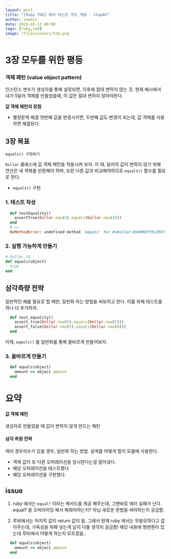 ```yaml
---
layout: post
title: "[Ruby TDD] 루비 테스트 주도 개발 - Chap03"
author: soomin
date: 2019-05-13 00:00
tags: [ruby,tdd]
image: /files/covers/tdd.png
---
```


# 3장 모두를 위한 평등

### 객체 패턴 (value object pattern)

인스턴스 변수가 생성자를 통해 설정되면, 이후에 절대 변하지 않는 것. 현재 예시에서 내가 5달러 객체를 만들었을때, 이 값은 절대 변하지 않아야한다. 

**값 객체 패턴의 장점**

- 별칭문제 해결 
첫번째 값을 변경시키면, 두번째 값도 변경이 되는데, 값 객체를 사용하면 해결된다

## 3장 목표 

    equals() 구현하기

`Dollar` 클래스에 값 객체 패턴을 적용시켜 보자. 이 때, 달러의 값이 변하지 않기 위해 연산은 새 객체를 반환해야 하며, 또한 다른 값과 비교해야하므로 `equals()` 함수를 필요로 한다. 
- `equals()` 구현 

### 1. 테스트 작성

```ruby
  def testEquality()
    assertTrue(Dollar.new(5).equals(Dollar.new(5)))
  end
  # =>
  NoMethodError: undefined method `equals' for #<Dollar:0x00007f9c29877bf8 @amount=5>
```

### 2. 실행 가능하게 만들기 


```ruby
# Dollar.rb
def equals(object)
  true
end
```

## 삼각측량 전략 

일반적인 해를 필요로 할 때만, 일반화 하는 방법을 써보려고 한다. 이를 위해 테스트를 하나 더 추가하자. 

```ruby
  def test_equality()
    assert_true(Dollar.new(5).equals(Dollar.new(5)))
    assert_false(Dollar.new(5).equals(Dollar.new(8)))
  end
```
이제, `eqauls()` 를 일반화를 통해 올바르게 만들어보자. 

### 3. 올바르게 만들기

```ruby
  def equals(object)
    amount == object.amount
  end
```

# 요약

#### 값 객체 패턴

생성자로 만들었을 때 값이 변하지 않게 만드는 패턴

#### 삼각 측량 전략 

여러 경우의수가 있을 경우, 일반화 하는 방법. 설계를 어떻게 할지 모를때 사용한다. 

- 객체 값이 또 다른 오퍼레이션을 암시한다는걸 알아냈다.
- 해당 오퍼레이션을 테스트했다
- 해당 오퍼레이션을 구현했다.

## issue

1. ruby 에서는 `equal?` 이라는 메서드를 제공 해주는데, 그땐바로 에러 실패가 난다. equal? 을 오버라이딩 해서 해줘야하는지? 아님 새로운 문법을 써야하는지 궁금함. 

2. 루비에서는 마지막 값이 return 값이 됨. 그래서 현재 ruby 에서는 무쓸모하다고 잡아주는데, 가독성을 위해 넣는게 날지 다들 생각이 궁금함! 해당 내용에 형변환이 있는데 루비에서 어떻게 하는지 모르겠음..
```ruby
  def equals(object)
    amount == object.amount
  end
```
